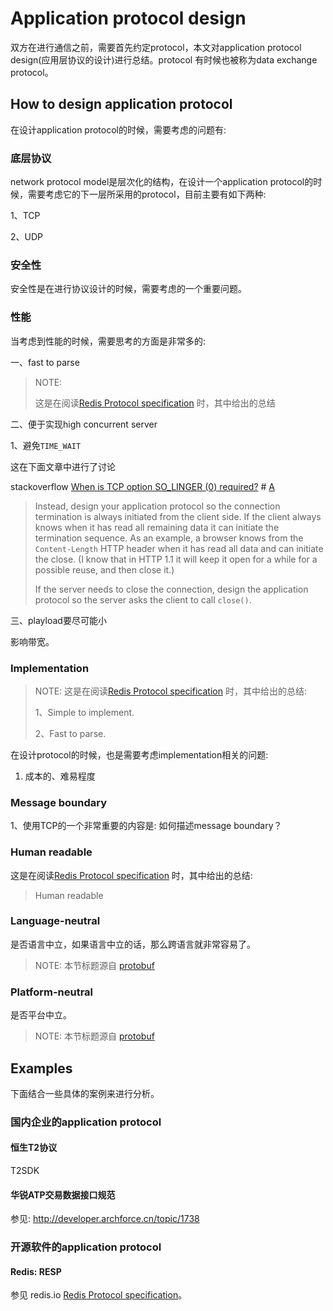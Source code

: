 # Application protocol design

双方在进行通信之前，需要首先约定protocol，本文对application protocol design(应用层协议的设计)进行总结。protocol 有时候也被称为data exchange protocol。

## How to design application protocol

在设计application protocol的时候，需要考虑的问题有: 

### 底层协议

network protocol model是层次化的结构，在设计一个application protocol的时候，需要考虑它的下一层所采用的protocol，目前主要有如下两种:

1、TCP

2、UDP



### 安全性

安全性是在进行协议设计的时候，需要考虑的一个重要问题。



### 性能

当考虑到性能的时候，需要思考的方面是非常多的: 

一、fast to parse

> NOTE: 
>
> 这是在阅读[Redis Protocol specification](https://redis.io/topics/protocol) 时，其中给出的总结



二、便于实现high concurrent server

1、避免`TIME_WAIT`

这在下面文章中进行了讨论

stackoverflow [When is TCP option SO_LINGER (0) required?](https://stackoverflow.com/questions/3757289/when-is-tcp-option-so-linger-0-required) # [A](https://stackoverflow.com/a/13088864)

> Instead, design your application protocol so the connection termination is always initiated from the client side. If the client always knows when it has read all remaining data it can initiate the termination sequence. As an example, a browser knows from the `Content-Length` HTTP header when it has read all data and can initiate the close. (I know that in HTTP 1.1 it will keep it open for a while for a possible reuse, and then close it.)
>
> If the server needs to close the connection, design the application protocol so the server asks the client to call `close()`.

三、playload要尽可能小

影响带宽。



### Implementation

> NOTE: 这是在阅读[Redis Protocol specification](https://redis.io/topics/protocol) 时，其中给出的总结:
>
> 1、Simple to implement.
>
> 2、Fast to parse.

在设计protocol的时候，也是需要考虑implementation相关的问题:

1) 成本的、难易程度

### Message boundary

1、使用TCP的一个非常重要的内容是: 如何描述message boundary？



### Human readable

这是在阅读[Redis Protocol specification](https://redis.io/topics/protocol) 时，其中给出的总结:

> Human readable



### Language-neutral

是否语言中立，如果语言中立的话，那么跨语言就非常容易了。

> NOTE: 本节标题源自 [protobuf](https://github.com/protocolbuffers/protobuf)



### Platform-neutral

是否平台中立。

> NOTE: 本节标题源自 [protobuf](https://github.com/protocolbuffers/protobuf) 





## Examples

下面结合一些具体的案例来进行分析。

### 国内企业的application protocol

#### 恒生T2协议

T2SDK

#### 华锐ATP交易数据接口规范

参见: http://developer.archforce.cn/topic/1738 	



### 开源软件的application protocol

#### Redis: RESP 

参见 redis.io [Redis Protocol specification](https://redis.io/topics/protocol)。





